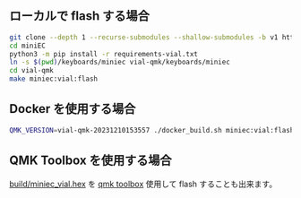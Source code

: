 ## ローカルで flash する場合
```bash
git clone --depth 1 --recurse-submodules --shallow-submodules -b v1 https://github.com/goropikari/miniEC
cd miniEC
python3 -m pip install -r requirements-vial.txt
ln -s $(pwd)/keyboards/miniec vial-qmk/keyboards/miniec
cd vial-qmk
make miniec:vial:flash
```

## Docker を使用する場合
```bash
QMK_VERSION=vial-qmk-20231210153557 ./docker_build.sh miniec:vial:flash
```

## QMK Toolbox を使用する場合
[build/miniec_vial.hex](../build/miniec_vial.hex) を [qmk toolbox](https://github.com/qmk/qmk_toolbox) 使用して flash することも出来ます。
